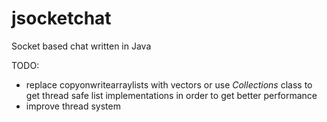 jsocketchat
===========

Socket based chat written in Java

TODO:
* replace copyonwritearraylists with vectors or use *Collections* class to get thread safe list implementations in order to get better performance
* improve thread system
